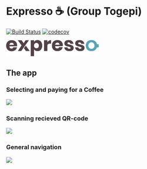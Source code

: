 # Expresso :coffee: (Group Togepi)
 

[![Build Status](https://travis-ci.com/MarkusPettersson98/togepi_code.svg?token=RxZAchiihLHxz8ayzFcW&branch=dev)](https://travis-ci.com/MarkusPettersson98/togepi_code)
[![codecov](https://codecov.io/gh/DorisIT/togepi_code/branch/master/graph/badge.svg?token=BRxHIoPHpk)](https://codecov.io/gh/DorisIT/togepi_code)

<img src="App/pages/components/resources/ExpressoTransp.png" width= "50%">

## The app
### Selecting and paying for a Coffee
![](Assets/buyCoffee.gif)
### Scanning recieved QR-code
![](Assets/purchase.gif)
### General navigation
![](Assets/navigate.gif)
